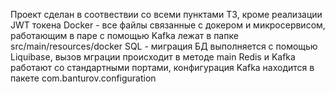 Проект сделан в соотвествии со всеми пунктами ТЗ, кроме реализации JWT токена
Docker - все файлы связанные с докером и микросервисом, работающим в паре с помощью Kafka лежат в папке src/main/resources/docker
SQL - миграция БД выполняется с помощью Liquibase, вызов мграции происходит в методе main
Redis и Kafka работают со стандартными портами, конфигурация Kafka находится в пакете com.banturov.configuration

